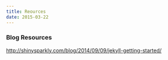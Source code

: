 ```yaml
---
title: Reources
date: 2015-03-22
---
```


### Blog Resources
http://shinysparkly.com/blog/2014/09/09/jekyll-getting-started/